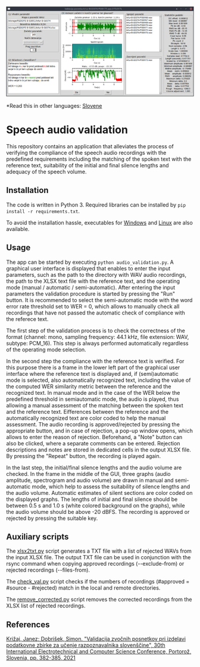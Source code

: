 ![GUI](gui.jpg)

*Read this in other languages: [Slovene](README.sl.md)

# Speech audio validation

This repository contains an application that alleviates the process of verifying the compliance of the speech audio recordings with the predefined requirements including the matching of the spoken text with the reference text, suitability of the initial and final silence lengths and adequacy of the speech volume.

## Installation

The code is written in Python 3. Required libraries can be installed by ```pip install -r requirements.txt```. 

To avoid the installation hassle, executables for [Windows](https://unilj-my.sharepoint.com/:u:/g/personal/janezkrfe_fe1_uni-lj_si/EUk8rVw1B7lGi_FZfrXHtBcB6pLBJAhV2PHNZpCCf5fFSg?e=LhBbgf) and [Linux](https://unilj-my.sharepoint.com/:u:/g/personal/janezkrfe_fe1_uni-lj_si/EasNMx8l5QNGg8U6TQrHyscB9Q-oWLSscv7kmCS_ElhJBQ?e=sAlL71) are also available.

## Usage

The app can be started by executing ```python audio_validation.py```. A graphical user interface is displayed that enables to enter the input parameters, such as the path to the directory with WAV audio recordings, the path to the XLSX text file with the reference text, and the operating mode (manual / automatic / semi-automatic). After entering the input parameters the validation procedure is started by pressing the "Run" button. It is recommended to select the semi-automatic mode with the word error rate threshold set to WER = 0, which allows to manually check all recordings that have not passed the automatic check of compliance with the referece text. 

The first step of the validation process is to check the correctness of the format (channel: mono, sampling frequency: 44.1 kHz, file extension: WAV, subtype: PCM_16). This step is always performed automatically regardless of the operating mode selection.

In the second step the compliance with the reference text is verified. For this purpose there is a frame in the lower left part of the graphical user interface where the reference text is displayed and, if (semi)automatic mode is selected, also automatically recognized text, including the value of the computed WER similarity metric between the reference and the recognized text. In manual mode and in the case of the WER below the predefined threshold in semiautomatic mode, the audio is played, thus allowing a manual assessment of the matching between the spoken text and the reference text. Eifferences between the reference and the automatically recognized text are color coded to help the manual assessment. The audio recording is approved/rejected by pressing the appropriate button, and in case of rejection, a pop-up window opens, which allows to enter the reason of rejection. Beforehand, a "Note" button can also be clicked, where a separate comments can be entered. Rejection descriptions and notes are stored in dedicated cells in the output XLSX file. By pressing the "Repeat" button, the recording is played again.

In the last step, the initial/final silence lengths and the audio volume are checked. In the frame in the middle of the GUI, three graphs (audio amplitude, spectrogram and audio volume) are drawn in manual and semi-automatic mode, which help to assess the suitability of silence lengths and the audio volume. Automatic estimates of silent sections are color coded on the displayed graphs. The lengths of initial and final silence should be between 0.5 s and 1.0 s (white colored background on the graphs), while the audio volume should be above -20 dBFS. The recording is approved or rejected by pressing the suitable key.

## Auxiliary scripts

The [xlsx2txt.py](xlsx2txt.py) script generates a TXT file with a list of rejected WAVs from the input XLSX file. The output TXT file can be used in conjunction with the rsync command when copying approved recordings (--exclude-from) or rejected recordings (--files-from).

The [check_val.py](check_val.py) script checks if the numbers of recordings (#approved = #source - #rejected) match in the local and remote directories.

The [remove_corrected.py](remove_corrected.py) script removes the corrected recordings from the XLSX list of rejected recordings.

## References

[Križaj, Janez; Dobrišek, Simon. "Validacija zvočnih posnetkov pri izdelavi podatkovne zbirke za učenje razpoznavalnika slovenščine", 30th International Electrotechnical and Computer Science Conference, Portorož, Slovenia, pp. 382-385, 2021](https://erk.fe.uni-lj.si/2021/papers/krizaj(validacija_zvocnih).pdf)
